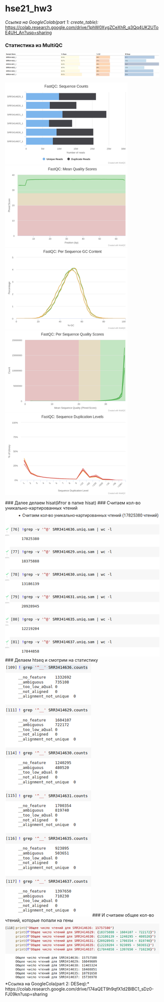 # hse21_hw3

*Ссылка на GoogleColab(part 1: create_table):* https://colab.research.google.com/drive/1phW0XygZCeXhR_q3Qq4UK2UToE4UH_An?usp=sharing

### Статистика из MultiQC
<img src="/pic/genestat.png"/>

<p float="left">
  <img src="/pic/fastqc_sequence_counts_plot.png " width="400" />
  <img src="/pic/fastqc_per_base_sequence_quality_plot.png" width="400" />
  <img src="/pic/fastqc_per_sequence_gc_content_plot.png" width="400" /> 
  <img src="/pic/fastqc_per_sequence_quality_scores_plot.png" width="400" />
  <img src="/pic/fastqc_sequence_duplication_levels_plot.png" width="400" />
</p>
### Далее делаем hisat(Итог в папке hisat)
### Считаем кол-во уникально-картированных чтений
<img src="/pic/count_uniq.png">
### Делаем htseq и смотрим на статистику
<img src="/pic/stat.png">
### И считаем общее кол-во чтений, которые попали на гены
<img src="/pic/all_count.png">
*Ссылка на GoogleCola(part 2: DESeq):* https://colab.research.google.com/drive/174aQET9h9qfX1d2BlBC1_sDz0-FJ09kn?usp=sharing
